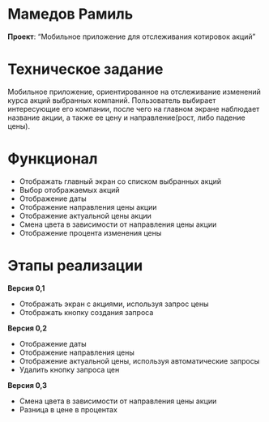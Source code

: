 

# Мамедов Рамиль

**Проект**: “Мобильное приложение для отслеживания котировок акций”

# Техническое задание

Мобильное приложение, ориентированное на отслеживание изменений курса акций выбранных компаний. Пользователь выбирает интересующие его компании, после чего на главном экране наблюдает название акции, а также ее цену и направление(рост, либо падение цены).

# Функционал
* Отображать главный экран со списком выбранных акций
* Выбор отображаемых акций
* Отображение даты
* Отображение направления цены акции
* Отображение актуальной цены акции
* Смена цвета в зависимости от направления цены акции
* Отображение процента изменения цены


# Этапы реализации
**Версия 0,1** 
* Отображать экран с акциями, используя запрос цены
* Отображать кнопку создания запроса

**Версия 0,2** 
* Отображение даты
* Отображение направления цены
* Отображение актуальной цены, используя автоматические запросы
* Удалить кнопку запроса цен

**Версия 0,3**
* Смена цвета в зависимости от направления цены акции
* Разница в цене в процентах
